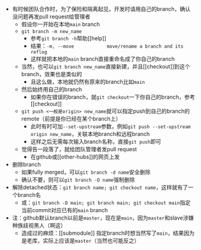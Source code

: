 - 有时候团队合作时，为了保险和隔离起见，开发时请用自己的branch，确认没问题再发pull request给管理者
  - 假设你一开始在本地`main` branch
  - `git branch -m new_name`
    - 参考`git branch -h`帮助[[help]]
    - 结果：`-m, --move            move/rename a branch and its reflog`
    - 这样就把本地的`main` branch直接重命名成了你自己的branch
  - 当然，也可以`git branch new_name`直接新建，并且[[checkout]]到这个branch，效果也是类似的
    - 且这么做，本地就仍然有原来的branch比如`main`
  - 然后始终用自己的branch
    - 如果你在错误的branch，就`git checkout`一下你自己的branch，参考[[checkout]]
  - `git push <一般是origin> new_name`就可以指定push到自己的branch的remote（前提是你已经在某个branch上）
    - 此时有时可加`--set-upstream`参数，例如`git push --set-upstream origin new_name`，关联本地branch和远程branch
    - 这样之后无需每次输入branch名称，直接`git push`即可
  - 觉得告一段落了，就给团队管理者发pull request
    - 在github或[[other-hubs]]的网页上发
- 删除branch
  - 如果fully merged，可以`git branch -d name`安全删除
  - 确认不要，则可以`git branch -D name`强制删除
- 解除detached状态：`git branch name; git checkout name`，这样就有了一个branch名
  - 或：`git branch -D main; git branch main; git checkout main`指定当前commit对应已有的`main` branch
- 注：github默认branch以前是`master`，现在是`main`，因为`master`和slave涉嫌种族歧视黑人（啊这）
  - 造成过的麻烦：[[submodule]] 指定branch时想当然写了`main`，结果因为是老库，实际上应该是`master`（当然也可能反之）